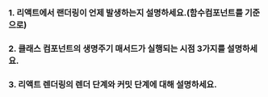 ### 1. 리액트에서 랜더링이 언제 발생하는지 설명하세요.(함수컴포넌트를 기준으로)

### 2. 클래스 컴포넌트의 생명주기 매서드가 실행되는 시점 3가지를 설명하세요.

### 3. 리액트 렌더링의 렌더 단계와 커밋 단계에 대해 설명하세요.
